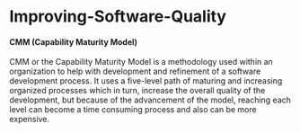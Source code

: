# Improving-Software-Quality

#### CMM (Capability Maturity Model)
CMM or the Capability Maturity Model is a methodology used within an organization to help with development and refinement of a software development process. It uses a five-level path of maturing and increasing organized processes which in turn, increase the overall quality of the development, but because of the advancement of the model, reaching each level can become a time consuming process and also can be more expensive.
